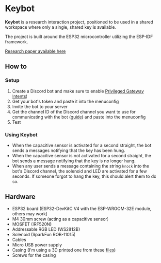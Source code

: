 # Keybot

**Keybot** is a research interaction project, positioned to be used in a shared workspace where only a single, shared key is available. 

The project is built around the ESP32 microcontroller utilizing the ESP-IDF framework.

[Research paper available here](https://danielgalis.com/posts/key-bot/)

## How to

### Setup
1. Create a Discord bot and make sure to enable [Privileged Gateway Intents](https://github.com/abobija/esp-discord/issues/6#issuecomment-1559844490))
2. Get your bot's token and paste it into the menuconfig
3. Invite the bot to your server
4. Get the channel ID of the Discord channel you want to use for communicating with the bot ([guide](https://support.discord.com/hc/en-us/articles/206346498-Where-can-I-find-my-User-Server-Message-ID-)) and paste into the menuconfig
5. Test

### Using Keybot
- When the capacitive sensor is activated for a second straight, the bot sends a messages notifying that the key has been hung.
- When the capacitive sensor is not activated for a second straight, the bot sends a message notifying that the key is no longer hung.
- When any user sends a message containing the string `knock` into the bot's Discord channel, the solenoid and LED are activated for a few seconds. If someone forgot to hang the key, this should alert them to do so.

## Hardware

- ESP32 board (ESP32-DevKitC V4 with the ESP-WROOM-32E module, others may work)
- M4 30mm screw (acting as a capacitive sensor)
- MOSFET (IRF520N)
- Addressable RGB LED (WS2812B)
- Solenoid (SparkFun ROB-11015)
- Cables
- Micro USB power supply
- Casing (I'm using a 3D printed one from these [files](/casing))
- Screws for the casing

